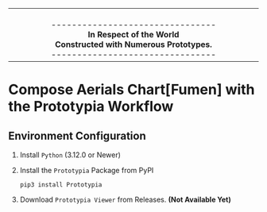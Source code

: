 <table align="center"><tr><td align="center" width="9999">
<br />
--------------------------------<br />
<b>In Respect of the World<br />
Constructed with Numerous Prototypes.</b><br />
--------------------------------<br />
</td></tr></table>

   

# Compose Aerials Chart[Fumen] with the Prototypia Workflow

## Environment Configuration

1. Install `Python` (3.12.0 or Newer)

2. Install the `Prototypia` Package from PyPI
   
   ```shell
   pip3 install Prototypia
   ```

3. Download `Prototypia Viewer` from Releases.  **(Not Available Yet)**  
